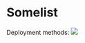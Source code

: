 # Somelist

Deployment methods:
[<img src="https://replit.com/badge/github/popQA17/somelist">](https://repl.it/github/popQA17/Somelist)
